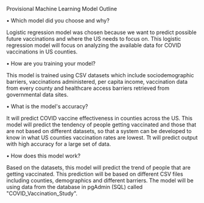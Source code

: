 Provisional Machine Learning Model Outline

•	Which model did you choose and why?

Logistic regression model was chosen because we want to predict possible future vaccinations and where the US needs to focus on. This logistic regression model will focus on analyzing the available data for COVID vaccinations in US counties. 

•	How are you training your model?

This model is trained using CSV datasets which include sociodemographic barriers, vaccinations administered, per capita income, vaccination data from every county and healthcare access barriers retrieved from governmental data sites. 

•	What is the model's accuracy?

It will predict COVID vaccine effectiveness in counties across the US. 
This model will predict the tendency of people getting vaccinated and those that are not based on different datasets, so that a system can be developed to know in what US counties vaccination rates are lowest. Tt will predict output with high accuracy for a large set of data.

•	How does this model work?

Based on the datasets, this model will predict the trend of people that are getting vaccinated. This prediction will be based on different CSV files including counties, demographics and different barriers. The model will be using data from the database in pgAdmin (SQL) called "COVID_Vaccination_Study".
				
